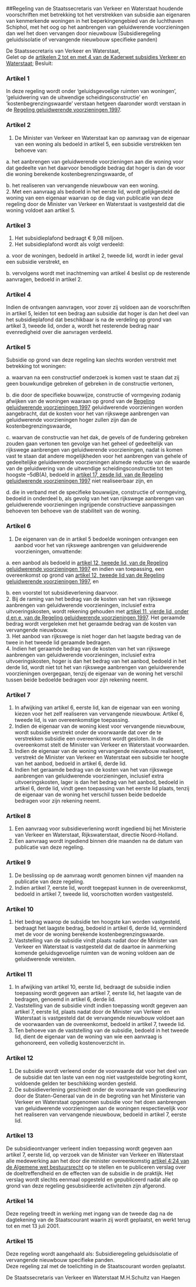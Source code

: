 <meta http-equiv='Content-Type' content='text/html; charset=utf-8' />

##Regeling van de Staatssecretaris van Verkeer en Waterstaat houdende voorschriften met betrekking tot het verstrekken van subsidie aan eigenaren van kenmerkende woningen in het beperkingengebied van de luchthaven Schiphol, met het oog op het aanbrengen van geluidwerende voorzieningen dan wel het doen vervangen door nieuwbouw (Subsidieregeling geluidsisolatie of vervangende nieuwbouw specifieke panden)

De Staatssecretaris van Verkeer en Waterstaat,  
Gelet op de [artikelen 2 tot en met 4 van de Kaderwet subsidies Verkeer en Waterstaat](../../../../../../../../../wet/kaderwet/subsidies/verkeer/en/waterstaat/BWBR0009196/README.md);
Besluit:    

### Artikel  1  

In deze regeling wordt onder ‘geluidsgevoelige ruimten van woningen’, ‘geluidwering van de uitwendige scheidingsconstructie’ en ‘kostenbegrenzingswaarde’ verstaan hetgeen daaronder wordt verstaan in de [Regeling geluidwerende voorzieningen 1997](../../../../../../../../../ministeriele-regeling/regeling/geluidwerende/voorzieningen/1997/BWBR0008540/README.md).  

### Artikel  2  

1.  De Minister van Verkeer en Waterstaat kan op aanvraag van de eigenaar van een woning als bedoeld in artikel 5, een subsidie verstrekken ten behoeve van: 

a. het aanbrengen van geluidwerende voorzieningen aan die woning voor dat gedeelte van het daarvoor benodigde bedrag dat hoger is dan de voor die woning berekende kostenbegrenzingswaarde, of  

b. het realiseren van vervangende nieuwbouw van een woning.     
2.  Met een aanvraag als bedoeld in het eerste lid, wordt gelijkgesteld de woning van een eigenaar waarvan op de dag van publicatie van deze regeling door de Minister van Verkeer en Waterstaat is vastgesteld dat die woning voldoet aan artikel 5.   

### Artikel  3  

1.  Het subsidieplafond bedraagt € 9,08 miljoen.   
2.  Het subsidieplafond wordt als volgt verdeeld: 

a. voor de woningen, bedoeld in artikel 2, tweede lid, wordt in ieder geval een subsidie verstrekt, en  

b. vervolgens wordt met inachtneming van artikel 4 beslist op de resterende aanvragen, bedoeld in artikel 2.     

### Artikel  4  

Indien de ontvangen aanvragen, voor zover zij voldoen aan de voorschriften in artikel 5, leiden tot een bedrag aan subsidie dat hoger is dan het deel van het subsidieplafond dat beschikbaar is na de verdeling op grond van artikel 3, tweede lid, onder a, wordt het resterende bedrag naar evenredigheid over die aanvragen verdeeld.  

### Artikel  5  

Subsidie op grond van deze regeling kan slechts worden verstrekt met betrekking tot woningen: 

a. waarvan na een constructief onderzoek is komen vast te staan dat zij geen bouwkundige gebreken of gebreken in de constructie vertonen,  

b. die door de specifieke bouwwijze, constructie of vormgeving zodanig afwijken van de woningen waaraan op grond van de [Regeling geluidwerende voorzieningen 1997](../../../../../../../../../ministeriele-regeling/regeling/geluidwerende/voorzieningen/1997/BWBR0008540/README.md) geluidwerende voorzieningen worden aangebracht, dat de kosten voor het van rijkswege aanbrengen van geluidwerende voorzieningen hoger zullen zijn dan de kostenbegrenzingswaarde,  

c. waarvan de constructie van het dak, de gevels of de fundering gebreken zouden gaan vertonen ten gevolge van het geheel of gedeeltelijk van rijkswege aanbrengen van geluidwerende voorzieningen, nadat is komen vast te staan dat andere mogelijkheden voor het aanbrengen van gehele of gedeeltelijke geluidwerende voorzieningen alsmede reductie van de waarde van de geluidwering van de uitwendige scheidingsconstructie tot ten hoogste –5dB(A), bedoeld in [artikel 17, zesde lid, van de Regeling geluidwerende voorzieningen 1997](../../../../../../../../../ministeriele-regeling/regeling/geluidwerende/voorzieningen/1997/BWBR0008540/README.md) niet realiseerbaar zijn, en  

d. die in verband met de specifieke bouwwijze, constructie of vormgeving, bedoeld in onderdeel b, als gevolg van het van rijkswege aanbrengen van geluidwerende voorzieningen ingrijpende constructieve aanpassingen behoeven ten behoeve van de stabiliteit van de woning.    

### Artikel  6  

1.  De eigenaren van de in artikel 5 bedoelde woningen ontvangen een aanbod voor het van rijkswege aanbrengen van geluidwerende voorzieningen, omvattende: 

a. een aanbod als bedoeld in [artikel 12, tweede lid, van de Regeling geluidwerende voorzieningen 1997](../../../../../../../../../ministeriele-regeling/regeling/geluidwerende/voorzieningen/1997/BWBR0008540/README.md) en indien van toepassing, een overeenkomst op grond van [artikel 12, tweede lid van de Regeling geluidwerende voorzieningen 1997](../../../../../../../../../ministeriele-regeling/regeling/geluidwerende/voorzieningen/1997/BWBR0008540/README.md), en  

b. een voorstel tot subsidieverlening daarvoor.     
2.  Bij de raming van het bedrag van de kosten van het van rijkswege aanbrengen van geluidwerende voorzieningen, inclusief extra uitvoeringskosten, wordt rekening gehouden met [artikel 11, vierde lid, onder d en e, van de Regeling geluidwerende voorzieningen 1997](../../../../../../../../../ministeriele-regeling/regeling/geluidwerende/voorzieningen/1997/BWBR0008540/README.md). Het geraamde bedrag wordt vergeleken met het geraamde bedrag van de kosten van vervangende nieuwbouw.   
3.  Het aanbod van rijkswege is niet hoger dan het laagste bedrag van de twee in het tweede lid geraamde bedragen.   
4.  Indien het geraamde bedrag van de kosten van het van rijkswege aanbrengen van geluidwerende voorzieningen, inclusief extra uitvoeringskosten, hoger is dan het bedrag van het aanbod, bedoeld in het derde lid, wordt niet tot het van rijkswege aanbrengen van geluidwerende voorzieningen overgegaan, tenzij de eigenaar van de woning het verschil tussen beide bedoelde bedragen voor zijn rekening neemt.   

### Artikel  7  

1.  In afwijking van artikel 6, eerste lid, kan de eigenaar van een woning kiezen voor het zelf realiseren van vervangende nieuwbouw. Artikel 6, tweede lid, is van overeenkomstige toepassing.   
2.  Indien de eigenaar van de woning kiest voor vervangende nieuwbouw, wordt subsidie verstrekt onder de voorwaarde dat over de te verstrekken subsidie een overeenkomst wordt gesloten. In de overeenkomst stelt de Minister van Verkeer en Waterstaat voorwaarden.   
3.  Indien de eigenaar van de woning vervangende nieuwbouw realiseert, verstrekt de Minister van Verkeer en Waterstaat een subsidie ter hoogte van het aanbod, bedoeld in artikel 6, derde lid.   
4.  Indien het geraamde bedrag van de kosten van het van rijkswege aanbrengen van geluidwerende voorzieningen, inclusief extra uitvoeringskosten, lager is dan het bedrag van het aanbod, bedoeld in artikel 6, derde lid, vindt geen toepassing van het eerste lid plaats, tenzij de eigenaar van de woning het verschil tussen beide bedoelde bedragen voor zijn rekening neemt.   

### Artikel  8  

1.  Een aanvraag voor subsidieverlening wordt ingediend bij het Ministerie van Verkeer en Waterstaat, Rijkswaterstaat, directie Noord-Holland.   
2.  Een aanvraag wordt ingediend binnen drie maanden na de datum van publicatie van deze regeling.   

### Artikel  9  

1.  De beslissing op de aanvraag wordt genomen binnen vijf maanden na publicatie van deze regeling.   
2.  Indien artikel 7, eerste lid, wordt toegepast kunnen in de overeenkomst, bedoeld in artikel 7, tweede lid, voorschotten worden vastgesteld.   

### Artikel  10  

1.  Het bedrag waarop de subsidie ten hoogste kan worden vastgesteld, bedraagt het laagste bedrag, bedoeld in artikel 6, derde lid, verminderd met de voor de woning berekende kostenbegrenzingswaarde.   
2.  Vaststelling van de subsidie vindt plaats nadat door de Minister van Verkeer en Waterstaat is vastgesteld dat de daartoe in aanmerking komende geluidsgevoelige ruimten van de woning voldoen aan de geluidwerende vereisten.   

### Artikel  11  

1.  In afwijking van artikel 10, eerste lid, bedraagt de subsidie indien toepassing wordt gegeven aan artikel 7, eerste lid, het laagste van de bedragen, genoemd in artikel 6, derde lid.   
2.  Vaststelling van de subsidie vindt indien toepassing wordt gegeven aan artikel 7, eerste lid, plaats nadat door de Minister van Verkeer en Waterstaat is vastgesteld dat de vervangende nieuwbouw voldoet aan de voorwaarden van de overeenkomst, bedoeld in artikel 7, tweede lid.   
3.  Ten behoeve van de vaststelling van de subsidie, bedoeld in het tweede lid, dient de eigenaar van de woning van wie een aanvraag is gehonoreerd, een volledig kostenoverzicht in.   

### Artikel  12  

1.  De subsidie wordt verleend onder de voorwaarde dat voor het deel van de subsidie dat ten laste van een nog niet vastgestelde begroting komt, voldoende gelden ter beschikking worden gesteld.   
2.  De subsidieverlening geschiedt onder de voorwaarde van goedkeuring door de Staten-Generaal van de in de begroting van het Ministerie van Verkeer en Waterstaat opgenomen subsidie voor het doen aanbrengen van geluidwerende voorzieningen aan de woningen respectievelijk voor het realiseren van vervangende nieuwbouw, bedoeld in artikel 7, eerste lid.   

### Artikel  13  

De subsidieontvanger verleent indien toepassing wordt gegeven aan artikel 7, eerste lid, op verzoek van de Minister van Verkeer en Waterstaat alle medewerking aan het door die minister overeenkomstig [artikel 4:24 van de Algemene wet bestuursrecht](../../../../../../../../../wet/algemene/wet/bestuursrecht/BWBR0005537/README.md) op te stellen en te publiceren verslag over de doeltreffendheid en de effecten van de subsidie in de praktijk. Het verslag wordt slechts eenmaal opgesteld en gepubliceerd nadat alle op grond van deze regeling gesubsidieerde activiteiten zijn afgerond.  

### Artikel  14  

Deze regeling treedt in werking met ingang van de tweede dag na de dagtekening van de Staatscourant waarin zij wordt geplaatst, en werkt terug tot en met 13 juli 2001.  

### Artikel  15  

Deze regeling wordt aangehaald als: Subsidieregeling geluidsisolatie of vervangende nieuwbouw specifieke panden.  
Deze regeling zal met de toelichting in de Staatscourant worden geplaatst.   

De 
Staatssecretaris van Verkeer en Waterstaat
M.H.Schultz van Haegen    
